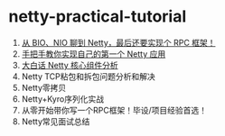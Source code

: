 # netty-practical-tutorial

1. [从 BIO、NIO 聊到 Netty，最后还要实现个 RPC 框架！](./docs/1-fromBIO&NIOToNetty.md)
3. [手把手教你实现自己的第一个 Netty 应用](./docs/2-Netty版的HelloWorld.md)
4. [大白话 Netty 核心组件分析](./docs/3-Netty核心组件分析.md)
5. Netty TCP粘包和拆包问题分析和解决
6. Netty零拷贝
7. Netty+Kyro序列化实战
8. 从零开始带你写一个RPC框架！毕设/项目经验首选！
9. Netty常见面试总结

